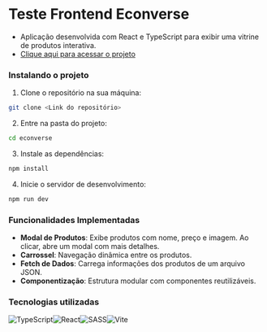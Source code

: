 # Teste Frontend Econverse
- Aplicação desenvolvida com React e TypeScript para exibir uma vitrine de produtos interativa. 
- <a href="https://teste-front-end-ijkv.vercel.app/" target="_blank">Clique aqui para acessar o projeto</a>

### Instalando o projeto
1.  Clone o repositório na sua máquina:
```bash 
git clone <Link do repositório>
```
2. Entre na pasta do projeto:
```bash 
cd econverse
```
3. Instale as dependências:
```bash 
npm install
```
4. Inicie o servidor de desenvolvimento:
```bash 
npm run dev
```

### Funcionalidades Implementadas
- **Modal de Produtos**: Exibe produtos com nome, preço e imagem. Ao clicar, abre um modal com mais detalhes.  
- **Carrossel**: Navegação dinâmica entre os produtos.  
- **Fetch de Dados**: Carrega informações dos produtos de um arquivo JSON.  
- **Componentização**: Estrutura modular com componentes reutilizáveis.

### Tecnologias utilizadas
![TypeScript](https://img.shields.io/badge/typescript-%23007ACC.svg?style=for-the-badge&logo=typescript&logoColor=white)![React](https://img.shields.io/badge/react-%2320232a.svg?style=for-the-badge&logo=react&logoColor=%2361DAFB)![SASS](https://img.shields.io/badge/SASS-hotpink.svg?style=for-the-badge&logo=SASS&logoColor=white)![Vite](https://img.shields.io/badge/vite-%23646CFF.svg?style=for-the-badge&logo=vite&logoColor=white)
